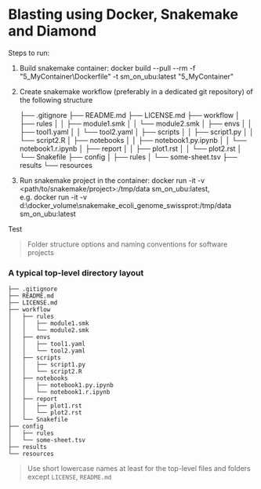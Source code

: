 # Blasting using Docker, Snakemake and Diamond

Steps to run:

1. Build snakemake container: docker build --pull --rm -f "5_MyContainer\Dockerfile" -t sm_on_ubu:latest "5_MyContainer"
2. Create snakemake workflow (preferably in a dedicated git repository) of the following structure

    ├── .gitignore
    ├── README.md
    ├── LICENSE.md
    ├── workflow
    │   ├── rules 
    │   │   ├── module1.smk
    │   │   └── module2.smk
    │   ├── envs 
    │   │   ├── tool1.yaml
    │   │   └── tool2.yaml
    │   ├── scripts 
    │   │   ├── script1.py
    │   │   └── script2.R
    │   ├── notebooks
    │   │   ├── notebook1.py.ipynb
    │   │   └── notebook1.r.ipynb
    │   ├── report
    │   │   ├── plot1.rst
    │   │   └── plot2.rst
    │   └── Snakefile
    ├── config
    │   ├── rules
    │   └── some-sheet.tsv
    ├── results
    └── resources

3. Run snakemake project in the container: docker run -it -v <path/to/snakemake/project>:/tmp/data sm_on_ubu:latest,\
    e.g. docker run -it -v d:\docker_volume\snakemake_ecoli_genome_swissprot:/tmp/data sm_on_ubu:latest

Test
> Folder structure options and naming conventions for software projects

### A typical top-level directory layout

    ├── .gitignore
    ├── README.md
    ├── LICENSE.md
    ├── workflow
    │   ├── rules 
    │   │   ├── module1.smk
    │   │   └── module2.smk
    │   ├── envs 
    │   │   ├── tool1.yaml
    │   │   └── tool2.yaml
    │   ├── scripts 
    │   │   ├── script1.py
    │   │   └── script2.R
    │   ├── notebooks
    │   │   ├── notebook1.py.ipynb
    │   │   └── notebook1.r.ipynb
    │   ├── report
    │   │   ├── plot1.rst
    │   │   └── plot2.rst
    │   └── Snakefile
    ├── config
    │   ├── rules
    │   └── some-sheet.tsv
    ├── results
    └── resources

> Use short lowercase names at least for the top-level files and folders except
> `LICENSE`, `README.md`